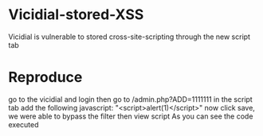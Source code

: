 # Vicidial-stored-XSS
Vicidial is vulnerable to stored cross-site-scripting through the new script tab

# Reproduce
go to the vicidial and login 
then go to /admin.php?ADD=1111111
in the script tab add the following javascript: "<scr<script>alert(1)</script>ipt>alert<script>alert(1)</script>(1)</scr<script>alert(1)</script>ipt>" 
now click save, we were able to bypass the filter then view script 
As you can see the code executed


